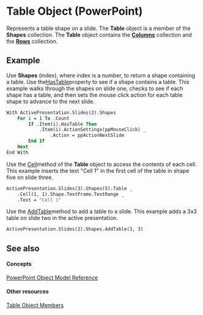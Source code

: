 
# Table Object (PowerPoint)

Represents a table shape on a slide. The  **Table** object is a member of the **Shapes** collection. The **Table** object contains the **[Columns](ba2fb830-bb60-b259-3a3f-1281f77d6368.md)** collection and the **[Rows](9a72b6bb-2aec-e37b-f1a2-005f910e1335.md)** collection.


## Example

Use  **Shapes** (index), where index is a number, to return a shape containing a table. Use the[HasTable](fa38891a-e915-3a5c-4169-3c14e5e7136e.md)property to see if a shape contains a table. This example walks through the shapes on slide one, checks to see if each shape has a table, and then sets the mouse click action for each table shape to advance to the next slide.


```vb
With ActivePresentation.Slides(2).Shapes
    For i = 1 To .Count
        If .Item(i).HasTable Then
            .Item(i).ActionSettings(ppMouseClick) _
                .Action = ppActionNextSlide
        End If
    Next
End With
```

Use the [Cell](31a2908b-7a33-994d-860a-e01da62729e7.md)method of the  **Table** object to access the contents of each cell. This example inserts the text "Cell 1" in the first cell of the table in shape five on slide three.




```vb
ActivePresentation.Slides(3).Shapes(5).Table _
    .Cell(1, 1).Shape.TextFrame.TextRange _
    .Text = "Cell 1"
```

Use the [AddTable](77ce193e-10f7-25f4-a6f8-99d7d2b781ad.md)method to add a table to a slide. This example adds a 3x3 table on slide two in the active presentation.




```vb
ActivePresentation.Slides(2).Shapes.AddTable(3, 3)
```


## See also


#### Concepts


[PowerPoint Object Model Reference](00acd64a-5896-0459-39af-98df2849849e.md)
#### Other resources


[Table Object Members](97f64cfc-1762-c935-6714-b5c5b5a6cc3c.md)
